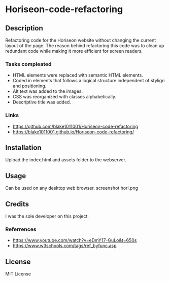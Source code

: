 # Horiseon-code-refactoring

## Description

Refactoring code for the Horiseon website without changing the current layout of the page. The reason behind refactoring this code was to clean up redundant code while making it more efficient for screen readers.  

### Tasks compleated 
* HTML elements were replaced with semantic HTML elements.
* Coded in elements that follows a logical structure independent of 
  stylign and positioning.
* Alt text was added to the images.
* CSS was reorganized with classes alphabetically.
* Descriptive title was added.

### Links
* https://github.com/blake1011001/Horiseon-code-refactoring
* https://blake1011001.github.io/Horiseon-code-refactoring/

## Installation

Upload the index.html and assets folder to the webserver.

## Usage 

Can be used on any desktop web browser. 
screenshot hori.png

## Credits

I was the sole developer on this project.

### Referrences 
* https://www.youtube.com/watch?v=eDmY17-GuLo&t=650s
* https://www.w3schools.com/tags/ref_byfunc.asp

## License 

MIT License
